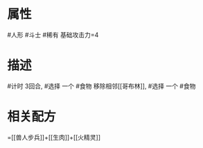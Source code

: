 # 属性
#人形 
#斗士 
#稀有
基础攻击力=4
# 描述
#计时 3回合, #选择 一个 #食物 
移除相邻[[哥布林]], #选择 一个 #食物 
# 相关配方
=[[兽人步兵]]+[[生肉]]+[[火精灵]]